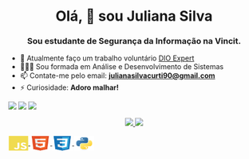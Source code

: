 
<h1 align="center">Olá, 👋 sou Juliana Silva</h1>
<h3 align="center">Sou estudante de Segurança da Informação na Vincit.</h3>

- 🔭 Atualmente faço um trabalho voluntário [DIO Expert](https://www.dio.me/sign-up?ref=WOT0WHX4VO)
- 👨🏾‍🎓 Sou formada em Análise e Desenvolvimento de Sistemas 
- 📫 Contate-me pelo email: **julianasilvacurti90@gmail.com**
- ⚡ Curiosidade: **Adoro malhar!**

 <div>

   <a href="https://instagram.com/ju__silvah/" target="_blank"><img src="https://img.shields.io/badge/-Instagram-%23E4405F?style=for-the-badge&logo=instagram&logoColor=white" target="_blank"></a>
   <a href="https://www.linkedin.com/in/juliana-cristina-da-silva/" target="_blank"><img src="https://img.shields.io/badge/-LinkedIn-%230077B5?style=for-the-badge&logo=linkedin&logoColor=white" target="_blank"></a> 
   <a href="https://discord.gg/Juliana Silva#9787" target="_blank"><img src="https://img.shields.io/badge/Discord-7289DA?style=for-the-badge&logo=discord&logoColor=white" target="_blank"></a> 
</div>

<div align="center">
   <a href="https://github.com/juliana-silva-hub">
   <img height="180em" src="https://github-readme-stats.vercel.app/api?username=juliana-silva-hub&show_icons=true&theme=material-palenight&include_all_commits=true&count_private=true"/>
   <img height="180em" src="https://github-readme-stats.vercel.app/api/top-langs/?username=juliana-silva-hub&layout=compact&langs_count=16&theme=material-palenight"/>
</div>

<div style="display: inline_block"><br>
   <img align="center" alt="Rafa-Js" height="30" width="40" src="https://raw.githubusercontent.com/devicons/devicon/master/icons/javascript/javascript-plain.svg">
   <img align="center" alt="Rafa-HTML" height="30" width="40" src="https://raw.githubusercontent.com/devicons/devicon/master/icons/html5/html5-original.svg">
   <img align="center" alt="Rafa-CSS" height="30" width="40" src="https://raw.githubusercontent.com/devicons/devicon/master/icons/css3/css3-original.svg">
   <img align="center" alt="Rafa-Python" height="30" width="40" src="https://raw.githubusercontent.com/devicons/devicon/master/icons/python/python-original.svg">
</div>
